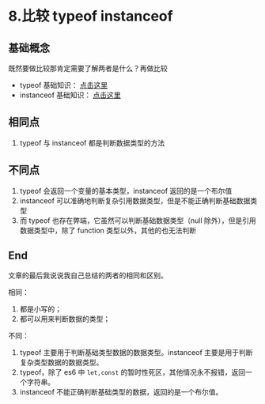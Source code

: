 # 8.比较 typeof instanceof

## 基础概念

既然要做比较那肯定需要了解两者是什么？再做比较

- typeof 基础知识： [点击这里](https://blog.csdn.net/wswq2505655377/article/details/128104732)
- instanceof 基础知识： [点击这里](https://blog.csdn.net/wswq2505655377/article/details/128120886)

## 相同点

1. typeof 与 instanceof 都是判断数据类型的方法

## 不同点

1. typeof 会返回一个变量的基本类型，instanceof 返回的是一个布尔值
2. instanceof 可以准确地判断复杂引用数据类型，但是不能正确判断基础数据类型
3. 而 typeof 也存在弊端，它虽然可以判断基础数据类型（null 除外），但是引用数据类型中，除了 function 类型以外，其他的也无法判断

## End

文章的最后我说说我自己总结的两者的相同和区别。

相同：

1. 都是小写的；
2. 都可以用来判断数据的类型；

不同：

1. typeof 主要用于判断基础类型数据的数据类型。instanceof 主要是用于判断复杂类型数据的数据类型。
2. typeof，除了 es6 中 `let,const` 的暂时性死区，其他情况永不报错，返回一个字符串。
3. instanceof 不能正确判断基础类型的数据，返回的是一个布尔值。
